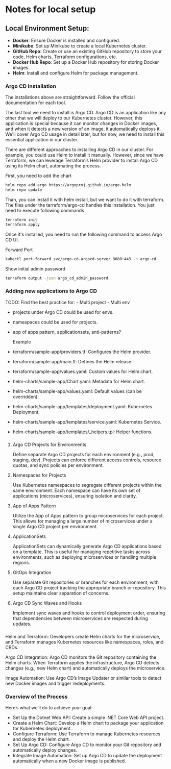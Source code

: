 # Notes for local setup

## Local Environment Setup:

- **Docker**: Ensure Docker is installed and configured.
- **Minikube**: Set up Minikube to create a local Kubernetes cluster.
- **GitHub Repo**: Create or use an existing GitHub repository to store your code, Helm charts, Terraform configurations, etc.
- **Docker Hub Repo**: Set up a Docker Hub repository for storing Docker images.
- **Helm**: Install and configure Helm for package management.

### Argo CD Installation

The installations above are straightforward. Follow the official documentation for each tool.

The last tool we need to install is Argo CD. Argo CD is an application like any other that we will deploy to our Kubernetes cluster. However, this application is special because it can monitor changes in Docker images, and when it detects a new version of an image, it automatically deploys it. We'll cover Argo CD usage in detail later, but for now, we need to install this essential application in our cluster.

There are different approaches to installing Argo CD in our cluster. For example, you could use Helm to install it manually. However, since we have Terraform, we can leverage Terraform’s Helm provider to install Argo CD using its Helm chart, automating the process.

First, you need to add the chart

```bash
helm repo add argo https://argoproj.github.io/argo-helm
helm repo update
```

Than, you can install it with helm install, but we want to do it with terraform. The files under the terraform/argo-cd handles this installation. You just need to execute following commands

```bash
terraform init
terraform apply
```

Once it's installed, you need to run the following command to access Argo CD UI.

Forward Port

```bash
kubectl port-forward svc/argo-cd-argocd-server 8080:443 -n argo-cd
```

Show initial admin password

```bash
terraform output -json argo_cd_admin_password
```

### Adding new applications to Argo CD

TODO: Find the best practice for: - Multi project - Multi env

- projects under Argo CD could be used for envs.
- namespaces could be used for projects.
- app of apps pattern, applicationsets, anti-patterns?

  Example

- terraform/sample-app/providers.tf: Configures the Helm provider.
- terraform/sample-app/main.tf: Defines the Helm release.
- terraform/sample-app/values.yaml: Custom values for Helm chart.
- helm-charts/sample-app/Chart.yaml: Metadata for Helm chart.
- helm-charts/sample-app/values.yaml: Default values (can be overridden).
- helm-charts/sample-app/templates/deployment.yaml: Kubernetes Deployment.
- helm-charts/sample-app/templates/service.yaml: Kubernetes Service.
- helm-charts/sample-app/templates/\_helpers.tpl: Helper functions.

###

1. Argo CD Projects for Environments

   Define separate Argo CD projects for each environment (e.g., prod, staging, dev). Projects can enforce different access controls, resource quotas, and sync policies per environment.

2. Namespaces for Projects

   Use Kubernetes namespaces to segregate different projects within the same environment. Each namespace can have its own set of applications (microservices), ensuring isolation and clarity.

3. App of Apps Pattern

   Utilize the App of Apps pattern to group microservices for each project. This allows for managing a large number of microservices under a single Argo CD project per environment.

4. ApplicationSets

   ApplicationSets can dynamically generate Argo CD applications based on a template. This is useful for managing repetitive tasks across environments, such as deploying microservices or handling multiple regions.

5. GitOps Integration

   Use separate Git repositories or branches for each environment, with each Argo CD project tracking the appropriate branch or repository. This setup maintains clear separation of concerns.

6. Argo CD Sync Waves and Hooks

   Implement sync waves and hooks to control deployment order, ensuring that dependencies between microservices are respected during updates.

###

Helm and Terraform: Developers create Helm charts for the microservice, and Terraform manages Kubernetes resources like namespaces, roles, and CRDs.

Argo CD Integration: Argo CD monitors the Git repository containing the Helm charts. When Terraform applies the infrastructure, Argo CD detects changes (e.g., new Helm chart) and automatically deploys the microservice.

Image Automation: Use Argo CD’s Image Updater or similar tools to detect new Docker images and trigger redeployments.

### Overview of the Process

Here’s what we’ll do to achieve your goal:

- Set Up the Dotnet Web API: Create a simple .NET Core Web API project.
- Create a Helm Chart: Develop a Helm chart to package your application for Kubernetes deployment.
- Configure Terraform: Use Terraform to manage Kubernetes resources and deploy the Helm chart.
- Set Up Argo CD: Configure Argo CD to monitor your Git repository and automatically deploy changes.
- Integrate Image Automation: Set up Argo CD to update the deployment automatically when a new Docker image is published.
